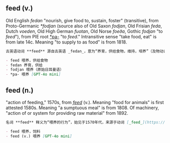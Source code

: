 ## feed (v.)

Old English _fedan_ "nourish, give food to, sustain, foster" (transitive), from Proto-Germanic _\*fodjan_ (source also of Old Saxon _fodjan_, Old Frisian _feda_, Dutch _voeden_, Old High German _fuotan_, Old Norse _foeða_, Gothic _fodjan_ "to _feed_"), from PIE root [\*pa-](https://www.etymonline.com/word/*pa- "Etymology, meaning and definition of *pa- ") "to _feed_." Intransitive sense "take food, eat" is from late 14c. Meaning "to supply to as food" is from 1818.

```md
古英语动词 **feed** 源自古英语 _fedan_，意为“养育，供给食物，维持，培养”（及物动词），源自原始日耳曼语 _*fodjan_，此词也为古撒克逊语 _fodjan_、古弗里西语 _feda_、荷兰语 _voeden_、古高地德语 _fuotan_、古诺斯语 _foeða_ 和哥特语 _fodjan_（意为“喂养”）的共同来源，源自原始印欧语词根 _*pa-_，意为“喂养”。不及物用法“摄取食物、吃”的含义始于14世纪晚期。“供给食物”的含义始于1818年。

- feed 喂养，供给食物  
- fedan 养育，供给  
- fodjan 喂养（原始日耳曼语）  
- *pa- 喂养 [GPT-4o mini]
```

## feed (n.)

"action of feeding," 1570s, from [_feed_](https://www.etymonline.com/word/feed#etymonline_v_1195 "Etymology, meaning and definition of feed ") (v.). Meaning "food for animals" is first attested 1580s. Meaning "a sumptuous meal" is from 1808. Of machinery, "action of or system for providing raw material" from 1892.

```md
名词 **feed** 释义为“喂养的行为”，始见于1570年代，来源于动词 [_feed_](https://www.etymonline.com/word/feed#etymonline_v_1195 "Etymology, meaning and definition of feed")。表示“动物饲料”意义首次记录于1580年代。“丰盛的一餐”含义始于1808年。机械领域中，指“提供原材料的动作或系统”始见于1892年。

- feed 喂养，饲料  
- feed (v.) 喂养 [GPT-4o mini]
```
